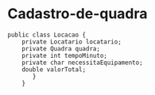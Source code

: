 # Cadastro-de-quadra
    public class Locacao {
        private Locatario locatario;
        private Quadra quadra;
        private int tempoMinuto;
        private char necessitaEquipamento;
        double valorTotal;
           }
        }
